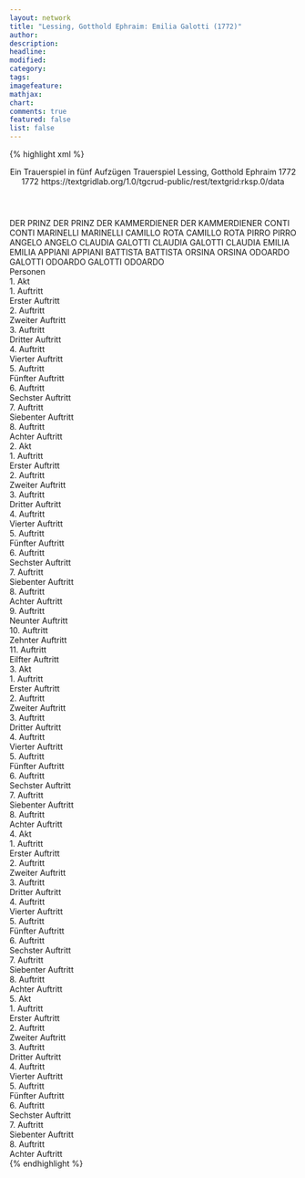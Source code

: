 ```yaml
---
layout: network
title: "Lessing, Gotthold Ephraim: Emilia Galotti (1772)"
author:
description:
headline:
modified:
category:
tags:
imagefeature: 
mathjax: 
chart: 
comments: true
featured: false
list: false
---
```

{% highlight xml %}
<?xml-model href="https://raw.githubusercontent.com/DLiNa/project/master/rules/lina.rnc"?><?xml-model href="https://raw.githubusercontent.com/DLiNa/project/master/rules/lina.sch"?>
<play xmlns="http://lina.digital">
  <header>
    <title>Emilia Galotti</title>
    <subtitle>Ein Trauerspiel in fünf Aufzügen</subtitle>
    <genretitle>Trauerspiel</genretitle>
    <author>Lessing, Gotthold Ephraim</author>
    <date type="print">1772</date>
    <date type="premiere">1772</date>
    <date type="written"/>
    <source>https://textgridlab.org/1.0/tgcrud-public/rest/textgrid:rksp.0/data</source>
  </header>
  <personae>
    <character>
      <name>DER PRINZ</name>
      <alias xml:id="der_prinz">
        <name>DER PRINZ</name>
      </alias>
    </character>
    <character>
      <name>DER KAMMERDIENER</name>
      <alias xml:id="der_kammerdiener">
        <name>DER KAMMERDIENER</name>
      </alias>
    </character>
    <character>
      <name>CONTI</name>
      <alias xml:id="conti">
        <name>CONTI</name>
      </alias>
    </character>
    <character>
      <name>MARINELLI</name>
      <alias xml:id="marinelli">
        <name>MARINELLI</name>
      </alias>
    </character>
    <character>
      <name>CAMILLO ROTA</name>
      <alias xml:id="camillo_rota">
        <name>CAMILLO ROTA</name>
      </alias>
    </character>
    <character>
      <name>PIRRO</name>
      <alias xml:id="pirro">
        <name>PIRRO</name>
      </alias>
    </character>
    <character>
      <name>ANGELO</name>
      <alias xml:id="angelo">
        <name>ANGELO</name>
      </alias>
    </character>
    <character>
      <name>CLAUDIA GALOTTI</name>
      <alias xml:id="claudia_galotti">
        <name>CLAUDIA GALOTTI</name>
      </alias>
      <alias xml:id="claudia">
        <name>CLAUDIA</name>
      </alias>
    </character>
    <character>
      <name>EMILIA</name>
      <alias xml:id="emilia">
        <name>EMILIA</name>
      </alias>
    </character>
    <character>
      <name>APPIANI</name>
      <alias xml:id="appiani">
        <name>APPIANI</name>
      </alias>
    </character>
    <character>
      <name>BATTISTA</name>
      <alias xml:id="battista">
        <name>BATTISTA</name>
      </alias>
    </character>
    <character>
      <name>ORSINA</name>
      <alias xml:id="orsina">
        <name>ORSINA</name>
      </alias>
    </character>
    <character>
      <name>ODOARDO GALOTTI</name>
      <alias xml:id="odoardo_galotti">
        <name>ODOARDO GALOTTI</name>
      </alias>
      <alias xml:id="odoardo">
        <name>ODOARDO</name>
      </alias>
    </character>
  </personae>
  <text>
    <div>
      <head>Personen</head>
    </div>
    <div>
      <head>1. Akt</head>
      <div>
        <head>1. Auftritt</head>
        <div>
          <head>Erster Auftritt</head>
          <sp who="#der_prinz">
            <amount n="6" unit="speech_acts"/>
            <amount n="281" unit="words"/>
            <amount n="2" unit="lines"/>
            <amount n="1545" unit="chars"/>
          </sp>
          <sp who="#der_kammerdiener">
            <amount n="5" unit="speech_acts"/>
            <amount n="35" unit="words"/>
            <amount n="5" unit="lines"/>
            <amount n="176" unit="chars"/>
          </sp>
        </div>
      </div>
      <div>
        <head>2. Auftritt</head>
        <div>
          <head>Zweiter Auftritt</head>
          <sp who="#der_prinz">
            <amount n="6" unit="speech_acts"/>
            <amount n="78" unit="words"/>
            <amount n="4" unit="lines"/>
            <amount n="402" unit="chars"/>
          </sp>
          <sp who="#conti">
            <amount n="6" unit="speech_acts"/>
            <amount n="90" unit="words"/>
            <amount n="4" unit="lines"/>
            <amount n="486" unit="chars"/>
          </sp>
        </div>
      </div>
      <div>
        <head>3. Auftritt</head>
        <div>
          <head>Dritter Auftritt</head>
          <sp who="#der_prinz">
            <amount n="1" unit="speech_acts"/>
            <amount n="121" unit="words"/>
            <amount n="640" unit="chars"/>
          </sp>
        </div>
      </div>
      <div>
        <head>4. Auftritt</head>
        <div>
          <head>Vierter Auftritt</head>
          <sp who="#conti">
            <amount n="18" unit="speech_acts"/>
            <amount n="568" unit="words"/>
            <amount n="7" unit="lines"/>
            <amount n="3204" unit="chars"/>
          </sp>
          <sp who="#der_prinz">
            <amount n="18" unit="speech_acts"/>
            <amount n="706" unit="words"/>
            <amount n="5" unit="lines"/>
            <amount n="3768" unit="chars"/>
          </sp>
        </div>
      </div>
      <div>
        <head>5. Auftritt</head>
        <div>
          <head>Fünfter Auftritt</head>
          <sp who="#der_prinz">
            <amount n="1" unit="speech_acts"/>
            <amount n="136" unit="words"/>
            <amount n="681" unit="chars"/>
          </sp>
        </div>
      </div>
      <div>
        <head>6. Auftritt</head>
        <div>
          <head>Sechster Auftritt</head>
          <sp who="#marinelli">
            <amount n="31" unit="speech_acts"/>
            <amount n="941" unit="words"/>
            <amount n="17" unit="lines"/>
            <amount n="5110" unit="chars"/>
          </sp>
          <sp who="#der_prinz">
            <amount n="31" unit="speech_acts"/>
            <amount n="823" unit="words"/>
            <amount n="15" unit="lines"/>
            <amount n="4410" unit="chars"/>
          </sp>
        </div>
      </div>
      <div>
        <head>7. Auftritt</head>
        <div>
          <head>Siebenter Auftritt</head>
          <sp who="#der_prinz">
            <amount n="2" unit="speech_acts"/>
            <amount n="264" unit="words"/>
            <amount n="1410" unit="chars"/>
          </sp>
          <sp who="#der_kammerdiener">
            <amount n="1" unit="speech_acts"/>
            <amount n="2" unit="words"/>
            <amount n="1" unit="lines"/>
            <amount n="13" unit="chars"/>
          </sp>
        </div>
      </div>
      <div>
        <head>8. Auftritt</head>
        <div>
          <head>Achter Auftritt</head>
          <sp who="#der_prinz">
            <amount n="6" unit="speech_acts"/>
            <amount n="121" unit="words"/>
            <amount n="4" unit="lines"/>
            <amount n="663" unit="chars"/>
          </sp>
          <sp who="#camillo_rota">
            <amount n="6" unit="speech_acts"/>
            <amount n="94" unit="words"/>
            <amount n="4" unit="lines"/>
            <amount n="504" unit="chars"/>
          </sp>
        </div>
      </div>
    </div>
    <div>
      <head>2. Akt</head>
      <div>
        <head>1. Auftritt</head>
        <div>
          <head>Erster Auftritt</head>
          <sp who="#claudia">
            <amount n="3" unit="speech_acts"/>
            <amount n="22" unit="words"/>
            <amount n="3" unit="lines"/>
            <amount n="111" unit="chars"/>
          </sp>
          <sp who="#pirro">
            <amount n="2" unit="speech_acts"/>
            <amount n="11" unit="words"/>
            <amount n="2" unit="lines"/>
            <amount n="51" unit="chars"/>
          </sp>
        </div>
      </div>
      <div>
        <head>2. Auftritt</head>
        <div>
          <head>Zweiter Auftritt</head>
          <sp who="#odoardo">
            <amount n="5" unit="speech_acts"/>
            <amount n="101" unit="words"/>
            <amount n="4" unit="lines"/>
            <amount n="528" unit="chars"/>
          </sp>
          <sp who="#claudia">
            <amount n="5" unit="speech_acts"/>
            <amount n="90" unit="words"/>
            <amount n="3" unit="lines"/>
            <amount n="498" unit="chars"/>
          </sp>
        </div>
      </div>
      <div>
        <head>3. Auftritt</head>
        <div>
          <head>Dritter Auftritt</head>
          <sp who="#pirro">
            <amount n="20" unit="speech_acts"/>
            <amount n="267" unit="words"/>
            <amount n="13" unit="lines"/>
            <amount n="1445" unit="chars"/>
          </sp>
          <sp who="#angelo">
            <amount n="19" unit="speech_acts"/>
            <amount n="349" unit="words"/>
            <amount n="14" unit="lines"/>
            <amount n="1824" unit="chars"/>
          </sp>
        </div>
      </div>
      <div>
        <head>4. Auftritt</head>
        <div>
          <head>Vierter Auftritt</head>
          <sp who="#odoardo">
            <amount n="12" unit="speech_acts"/>
            <amount n="445" unit="words"/>
            <amount n="6" unit="lines"/>
            <amount n="2352" unit="chars"/>
          </sp>
          <sp who="#claudia">
            <amount n="10" unit="speech_acts"/>
            <amount n="163" unit="words"/>
            <amount n="7" unit="lines"/>
            <amount n="908" unit="chars"/>
          </sp>
          <sp who="#pirro">
            <amount n="1" unit="speech_acts"/>
            <amount n="3" unit="words"/>
            <amount n="1" unit="lines"/>
            <amount n="13" unit="chars"/>
          </sp>
        </div>
      </div>
      <div>
        <head>5. Auftritt</head>
        <div>
          <head>Fünfter Auftritt</head>
          <sp who="#claudia_galotti">
            <amount n="1" unit="speech_acts"/>
            <amount n="73" unit="words"/>
            <amount n="375" unit="chars"/>
          </sp>
        </div>
      </div>
      <div>
        <head>6. Auftritt</head>
        <div>
          <head>Sechster Auftritt</head>
          <sp who="#emilia">
            <amount n="18" unit="speech_acts"/>
            <amount n="805" unit="words"/>
            <amount n="9" unit="lines"/>
            <amount n="4135" unit="chars"/>
          </sp>
          <sp who="#claudia">
            <amount n="17" unit="speech_acts"/>
            <amount n="526" unit="words"/>
            <amount n="9" unit="lines"/>
            <amount n="2915" unit="chars"/>
          </sp>
        </div>
      </div>
      <div>
        <head>7. Auftritt</head>
        <div>
          <head>Siebenter Auftritt</head>
          <sp who="#appiani">
            <amount n="12" unit="speech_acts"/>
            <amount n="331" unit="words"/>
            <amount n="5" unit="lines"/>
            <amount n="1754" unit="chars"/>
          </sp>
          <sp who="#emilia">
            <amount n="10" unit="speech_acts"/>
            <amount n="217" unit="words"/>
            <amount n="5" unit="lines"/>
            <amount n="1163" unit="chars"/>
          </sp>
          <sp who="#claudia">
            <amount n="6" unit="speech_acts"/>
            <amount n="108" unit="words"/>
            <amount n="3" unit="lines"/>
            <amount n="558" unit="chars"/>
          </sp>
        </div>
      </div>
      <div>
        <head>8. Auftritt</head>
        <div>
          <head>Achter Auftritt</head>
          <sp who="#appiani">
            <amount n="4" unit="speech_acts"/>
            <amount n="207" unit="words"/>
            <amount n="1" unit="lines"/>
            <amount n="1075" unit="chars"/>
          </sp>
          <sp who="#claudia">
            <amount n="4" unit="speech_acts"/>
            <amount n="53" unit="words"/>
            <amount n="3" unit="lines"/>
            <amount n="284" unit="chars"/>
          </sp>
        </div>
      </div>
      <div>
        <head>9. Auftritt</head>
        <div>
          <head>Neunter Auftritt</head>
          <sp who="#pirro">
            <amount n="2" unit="speech_acts"/>
            <amount n="31" unit="words"/>
            <amount n="2" unit="lines"/>
            <amount n="150" unit="chars"/>
          </sp>
          <sp who="#appiani">
            <amount n="1" unit="speech_acts"/>
            <amount n="2" unit="words"/>
            <amount n="1" unit="lines"/>
            <amount n="9" unit="chars"/>
          </sp>
          <sp who="#marinelli">
            <amount n="1" unit="speech_acts"/>
            <amount n="48" unit="words"/>
            <amount n="252" unit="chars"/>
          </sp>
          <sp who="#claudia">
            <amount n="1" unit="speech_acts"/>
            <amount n="13" unit="words"/>
            <amount n="1" unit="lines"/>
            <amount n="68" unit="chars"/>
          </sp>
        </div>
      </div>
      <div>
        <head>10. Auftritt</head>
        <div>
          <head>Zehnter Auftritt</head>
          <sp who="#appiani">
            <amount n="27" unit="speech_acts"/>
            <amount n="354" unit="words"/>
            <amount n="21" unit="lines"/>
            <amount n="1900" unit="chars"/>
          </sp>
          <sp who="#marinelli">
            <amount n="27" unit="speech_acts"/>
            <amount n="405" unit="words"/>
            <amount n="19" unit="lines"/>
            <amount n="2266" unit="chars"/>
          </sp>
        </div>
      </div>
      <div>
        <head>11. Auftritt</head>
        <div>
          <head>Eilfter Auftritt</head>
          <sp who="#appiani">
            <amount n="4" unit="speech_acts"/>
            <amount n="83" unit="words"/>
            <amount n="1" unit="lines"/>
            <amount n="447" unit="chars"/>
          </sp>
          <sp who="#claudia">
            <amount n="3" unit="speech_acts"/>
            <amount n="29" unit="words"/>
            <amount n="2" unit="lines"/>
            <amount n="151" unit="chars"/>
          </sp>
        </div>
      </div>
    </div>
    <div>
      <head>3. Akt</head>
      <div>
        <head>1. Auftritt</head>
        <div>
          <head>Erster Auftritt</head>
          <sp who="#marinelli">
            <amount n="19" unit="speech_acts"/>
            <amount n="616" unit="words"/>
            <amount n="9" unit="lines"/>
            <amount n="3158" unit="chars"/>
          </sp>
          <sp who="#der_prinz">
            <amount n="18" unit="speech_acts"/>
            <amount n="343" unit="words"/>
            <amount n="13" unit="lines"/>
            <amount n="1746" unit="chars"/>
          </sp>
        </div>
      </div>
      <div>
        <head>2. Auftritt</head>
        <div>
          <head>Zweiter Auftritt</head>
          <sp who="#marinelli">
            <amount n="10" unit="speech_acts"/>
            <amount n="270" unit="words"/>
            <amount n="8" unit="lines"/>
            <amount n="1349" unit="chars"/>
          </sp>
          <sp who="#angelo">
            <amount n="9" unit="speech_acts"/>
            <amount n="226" unit="words"/>
            <amount n="5" unit="lines"/>
            <amount n="1168" unit="chars"/>
          </sp>
        </div>
      </div>
      <div>
        <head>3. Auftritt</head>
        <div>
          <head>Dritter Auftritt</head>
          <sp who="#der_prinz">
            <amount n="5" unit="speech_acts"/>
            <amount n="206" unit="words"/>
            <amount n="2" unit="lines"/>
            <amount n="1151" unit="chars"/>
          </sp>
          <sp who="#marinelli">
            <amount n="4" unit="speech_acts"/>
            <amount n="76" unit="words"/>
            <amount n="2" unit="lines"/>
            <amount n="400" unit="chars"/>
          </sp>
        </div>
      </div>
      <div>
        <head>4. Auftritt</head>
        <div>
          <head>Vierter Auftritt</head>
          <sp who="#marinelli">
            <amount n="8" unit="speech_acts"/>
            <amount n="265" unit="words"/>
            <amount n="3" unit="lines"/>
            <amount n="1375" unit="chars"/>
          </sp>
          <sp who="#battista">
            <amount n="4" unit="speech_acts"/>
            <amount n="21" unit="words"/>
            <amount n="4" unit="lines"/>
            <amount n="108" unit="chars"/>
          </sp>
          <sp who="#emilia">
            <amount n="10" unit="speech_acts"/>
            <amount n="253" unit="words"/>
            <amount n="6" unit="lines"/>
            <amount n="1296" unit="chars"/>
          </sp>
        </div>
      </div>
      <div>
        <head>5. Auftritt</head>
        <div>
          <head>Fünfter Auftritt</head>
          <sp who="#der_prinz">
            <amount n="6" unit="speech_acts"/>
            <amount n="319" unit="words"/>
            <amount n="4" unit="lines"/>
            <amount n="1717" unit="chars"/>
          </sp>
          <sp who="#emilia">
            <amount n="5" unit="speech_acts"/>
            <amount n="88" unit="words"/>
            <amount n="3" unit="lines"/>
            <amount n="453" unit="chars"/>
          </sp>
          <sp who="#marinelli">
            <amount n="1" unit="speech_acts"/>
            <amount n="91" unit="words"/>
            <amount n="457" unit="chars"/>
          </sp>
        </div>
      </div>
      <div>
        <head>6. Auftritt</head>
        <div>
          <head>Sechster Auftritt</head>
          <sp who="#battista">
            <amount n="3" unit="speech_acts"/>
            <amount n="108" unit="words"/>
            <amount n="2" unit="lines"/>
            <amount n="560" unit="chars"/>
          </sp>
          <sp who="#marinelli">
            <amount n="3" unit="speech_acts"/>
            <amount n="140" unit="words"/>
            <amount n="2" unit="lines"/>
            <amount n="729" unit="chars"/>
          </sp>
          <sp who="#claudia_galotti">
            <amount n="1" unit="speech_acts"/>
            <amount n="7" unit="words"/>
            <amount n="1" unit="lines"/>
            <amount n="38" unit="chars"/>
          </sp>
        </div>
      </div>
      <div>
        <head>7. Auftritt</head>
        <div>
          <head>Siebenter Auftritt</head>
          <sp who="#claudia">
            <amount n="2" unit="speech_acts"/>
            <amount n="51" unit="words"/>
            <amount n="256" unit="chars"/>
          </sp>
          <sp who="#battista">
            <amount n="2" unit="speech_acts"/>
            <amount n="39" unit="words"/>
            <amount n="1" unit="lines"/>
            <amount n="208" unit="chars"/>
          </sp>
        </div>
      </div>
      <div>
        <head>8. Auftritt</head>
        <div>
          <head>Achter Auftritt</head>
          <sp who="#claudia">
            <amount n="13" unit="speech_acts"/>
            <amount n="488" unit="words"/>
            <amount n="3" unit="lines"/>
            <amount n="2533" unit="chars"/>
          </sp>
          <sp who="#marinelli">
            <amount n="11" unit="speech_acts"/>
            <amount n="193" unit="words"/>
            <amount n="6" unit="lines"/>
            <amount n="1069" unit="chars"/>
          </sp>
          <sp who="#emilia">
            <amount n="1" unit="speech_acts"/>
            <amount n="8" unit="words"/>
            <amount n="1" unit="lines"/>
            <amount n="40" unit="chars"/>
          </sp>
        </div>
      </div>
    </div>
    <div>
      <head>4. Akt</head>
      <div>
        <head>1. Auftritt</head>
        <div>
          <head>Erster Auftritt</head>
          <sp who="#der_prinz">
            <amount n="23" unit="speech_acts"/>
            <amount n="480" unit="words"/>
            <amount n="17" unit="lines"/>
            <amount n="2514" unit="chars"/>
          </sp>
          <sp who="#marinelli">
            <amount n="23" unit="speech_acts"/>
            <amount n="564" unit="words"/>
            <amount n="14" unit="lines"/>
            <amount n="2979" unit="chars"/>
          </sp>
        </div>
      </div>
      <div>
        <head>2. Auftritt</head>
        <div>
          <head>Zweiter Auftritt</head>
          <sp who="#battista">
            <amount n="2" unit="speech_acts"/>
            <amount n="8" unit="words"/>
            <amount n="2" unit="lines"/>
            <amount n="32" unit="chars"/>
          </sp>
          <sp who="#der_prinz">
            <amount n="5" unit="speech_acts"/>
            <amount n="138" unit="words"/>
            <amount n="3" unit="lines"/>
            <amount n="758" unit="chars"/>
          </sp>
          <sp who="#marinelli">
            <amount n="4" unit="speech_acts"/>
            <amount n="127" unit="words"/>
            <amount n="2" unit="lines"/>
            <amount n="669" unit="chars"/>
          </sp>
        </div>
      </div>
      <div>
        <head>3. Auftritt</head>
        <div>
          <head>Dritter Auftritt</head>
          <sp who="#orsina">
            <amount n="17" unit="speech_acts"/>
            <amount n="958" unit="words"/>
            <amount n="5" unit="lines"/>
            <amount n="5147" unit="chars"/>
          </sp>
          <sp who="#marinelli">
            <amount n="16" unit="speech_acts"/>
            <amount n="153" unit="words"/>
            <amount n="14" unit="lines"/>
            <amount n="827" unit="chars"/>
          </sp>
        </div>
      </div>
      <div>
        <head>4. Auftritt</head>
        <div>
          <head>Vierter Auftritt</head>
          <sp who="#der_prinz">
            <amount n="2" unit="speech_acts"/>
            <amount n="75" unit="words"/>
            <amount n="1" unit="lines"/>
            <amount n="360" unit="chars"/>
          </sp>
          <sp who="#orsina">
            <amount n="1" unit="speech_acts"/>
            <amount n="4" unit="words"/>
            <amount n="1" unit="lines"/>
            <amount n="14" unit="chars"/>
          </sp>
        </div>
      </div>
      <div>
        <head>5. Auftritt</head>
        <div>
          <head>Fünfter Auftritt</head>
          <sp who="#marinelli">
            <amount n="22" unit="speech_acts"/>
            <amount n="196" unit="words"/>
            <amount n="20" unit="lines"/>
            <amount n="1057" unit="chars"/>
          </sp>
          <sp who="#orsina">
            <amount n="22" unit="speech_acts"/>
            <amount n="814" unit="words"/>
            <amount n="12" unit="lines"/>
            <amount n="4172" unit="chars"/>
          </sp>
        </div>
      </div>
      <div>
        <head>6. Auftritt</head>
        <div>
          <head>Sechster Auftritt</head>
          <sp who="#odoardo_galotti">
            <amount n="1" unit="speech_acts"/>
            <amount n="6" unit="words"/>
            <amount n="1" unit="lines"/>
            <amount n="29" unit="chars"/>
          </sp>
          <sp who="#orsina">
            <amount n="5" unit="speech_acts"/>
            <amount n="102" unit="words"/>
            <amount n="3" unit="lines"/>
            <amount n="567" unit="chars"/>
          </sp>
          <sp who="#marinelli">
            <amount n="7" unit="speech_acts"/>
            <amount n="176" unit="words"/>
            <amount n="4" unit="lines"/>
            <amount n="986" unit="chars"/>
          </sp>
          <sp who="#odoardo">
            <amount n="5" unit="speech_acts"/>
            <amount n="95" unit="words"/>
            <amount n="3" unit="lines"/>
            <amount n="526" unit="chars"/>
          </sp>
        </div>
      </div>
      <div>
        <head>7. Auftritt</head>
        <div>
          <head>Siebenter Auftritt</head>
          <sp who="#orsina">
            <amount n="15" unit="speech_acts"/>
            <amount n="631" unit="words"/>
            <amount n="5" unit="lines"/>
            <amount n="3472" unit="chars"/>
          </sp>
          <sp who="#odoardo">
            <amount n="14" unit="speech_acts"/>
            <amount n="334" unit="words"/>
            <amount n="8" unit="lines"/>
            <amount n="1761" unit="chars"/>
          </sp>
        </div>
      </div>
      <div>
        <head>8. Auftritt</head>
        <div>
          <head>Achter Auftritt</head>
          <sp who="#claudia">
            <amount n="7" unit="speech_acts"/>
            <amount n="196" unit="words"/>
            <amount n="4" unit="lines"/>
            <amount n="1061" unit="chars"/>
          </sp>
          <sp who="#odoardo">
            <amount n="10" unit="speech_acts"/>
            <amount n="204" unit="words"/>
            <amount n="6" unit="lines"/>
            <amount n="1045" unit="chars"/>
          </sp>
          <sp who="#orsina">
            <amount n="4" unit="speech_acts"/>
            <amount n="13" unit="words"/>
            <amount n="4" unit="lines"/>
            <amount n="77" unit="chars"/>
          </sp>
        </div>
      </div>
    </div>
    <div>
      <head>5. Akt</head>
      <div>
        <head>1. Auftritt</head>
        <div>
          <head>Erster Auftritt</head>
          <sp who="#marinelli">
            <amount n="4" unit="speech_acts"/>
            <amount n="293" unit="words"/>
            <amount n="2" unit="lines"/>
            <amount n="1545" unit="chars"/>
          </sp>
          <sp who="#der_prinz">
            <amount n="3" unit="speech_acts"/>
            <amount n="84" unit="words"/>
            <amount n="1" unit="lines"/>
            <amount n="454" unit="chars"/>
          </sp>
        </div>
      </div>
      <div>
        <head>2. Auftritt</head>
        <div>
          <head>Zweiter Auftritt</head>
          <sp who="#odoardo_galotti">
            <amount n="1" unit="speech_acts"/>
            <amount n="200" unit="words"/>
            <amount n="1029" unit="chars"/>
          </sp>
        </div>
      </div>
      <div>
        <head>3. Auftritt</head>
        <div>
          <head>Dritter Auftritt</head>
          <sp who="#marinelli">
            <amount n="13" unit="speech_acts"/>
            <amount n="148" unit="words"/>
            <amount n="10" unit="lines"/>
            <amount n="759" unit="chars"/>
          </sp>
          <sp who="#odoardo">
            <amount n="12" unit="speech_acts"/>
            <amount n="135" unit="words"/>
            <amount n="10" unit="lines"/>
            <amount n="667" unit="chars"/>
          </sp>
        </div>
      </div>
      <div>
        <head>4. Auftritt</head>
        <div>
          <head>Vierter Auftritt</head>
          <sp who="#odoardo_galotti">
            <amount n="1" unit="speech_acts"/>
            <amount n="174" unit="words"/>
            <amount n="893" unit="chars"/>
          </sp>
        </div>
      </div>
      <div>
        <head>5. Auftritt</head>
        <div>
          <head>Fünfter Auftritt</head>
          <sp who="#der_prinz">
            <amount n="20" unit="speech_acts"/>
            <amount n="532" unit="words"/>
            <amount n="11" unit="lines"/>
            <amount n="2968" unit="chars"/>
          </sp>
          <sp who="#odoardo">
            <amount n="25" unit="speech_acts"/>
            <amount n="561" unit="words"/>
            <amount n="17" unit="lines"/>
            <amount n="3111" unit="chars"/>
          </sp>
          <sp who="#marinelli">
            <amount n="16" unit="speech_acts"/>
            <amount n="309" unit="words"/>
            <amount n="10" unit="lines"/>
            <amount n="1723" unit="chars"/>
          </sp>
        </div>
      </div>
      <div>
        <head>6. Auftritt</head>
        <div>
          <head>Sechster Auftritt</head>
          <sp who="#odoardo_galotti">
            <amount n="1" unit="speech_acts"/>
            <amount n="163" unit="words"/>
            <amount n="771" unit="chars"/>
          </sp>
        </div>
      </div>
      <div>
        <head>7. Auftritt</head>
        <div>
          <head>Siebenter Auftritt</head>
          <sp who="#emilia">
            <amount n="18" unit="speech_acts"/>
            <amount n="612" unit="words"/>
            <amount n="5" unit="lines"/>
            <amount n="3174" unit="chars"/>
          </sp>
          <sp who="#odoardo">
            <amount n="17" unit="speech_acts"/>
            <amount n="318" unit="words"/>
            <amount n="12" unit="lines"/>
            <amount n="1616" unit="chars"/>
          </sp>
        </div>
      </div>
      <div>
        <head>8. Auftritt</head>
        <div>
          <head>Achter Auftritt</head>
          <sp who="#der_prinz">
            <amount n="4" unit="speech_acts"/>
            <amount n="92" unit="words"/>
            <amount n="3" unit="lines"/>
            <amount n="479" unit="chars"/>
          </sp>
          <sp who="#odoardo">
            <amount n="4" unit="speech_acts"/>
            <amount n="158" unit="words"/>
            <amount n="2" unit="lines"/>
            <amount n="847" unit="chars"/>
          </sp>
          <sp who="#marinelli">
            <amount n="1" unit="speech_acts"/>
            <amount n="2" unit="words"/>
            <amount n="1" unit="lines"/>
            <amount n="8" unit="chars"/>
          </sp>
          <sp who="#emilia">
            <amount n="2" unit="speech_acts"/>
            <amount n="26" unit="words"/>
            <amount n="2" unit="lines"/>
            <amount n="115" unit="chars"/>
          </sp>
        </div>
      </div>
    </div>
  </text>
</play>
{% endhighlight %}